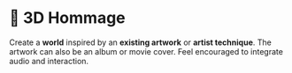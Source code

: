 # 🥈 3D Hommage

Create a **world** inspired by an **existing artwork** or **artist technique**. The artwork can also be an album or movie cover. Feel encouraged to integrate audio and interaction.

